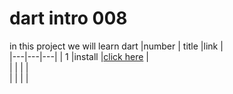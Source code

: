 # dart intro 008

in this project we will learn dart
|number | title |link |  
|---|---|---|
| 1 |install |[click here](./classes/class1.md) |  
| | | |  
| | | |
